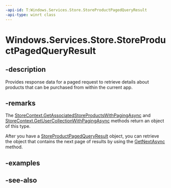 ```yaml
---
-api-id: T:Windows.Services.Store.StoreProductPagedQueryResult
-api-type: winrt class
---
```


<!-- Class syntax.
public class StoreProductPagedQueryResult : Windows.Services.Store.IStoreProductPagedQueryResult
-->

# Windows.Services.Store.StoreProductPagedQueryResult

## -description
Provides response data for a paged request to retrieve details about products that can be purchased from within the current app.

## -remarks
The [StoreContext.GetAssociatedStoreProductsWithPagingAsync](storecontext_getassociatedstoreproductswithpagingasync_35867193.md) and [StoreContext.GetUserCollectionWithPagingAsync](storecontext_getusercollectionwithpagingasync_1326616908.md) methods return an object of this type.

After you have a [StoreProductPagedQueryResult](storeproductpagedqueryresult.md) object, you can retrieve the object that contains the next page of results by using the [GetNextAsync](storeproductpagedqueryresult_getnextasync.md) method.

## -examples

## -see-also
